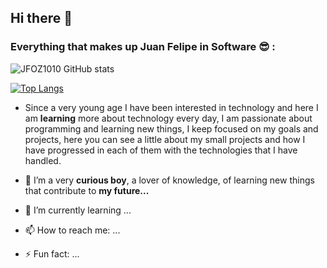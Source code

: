 ## Hi there 👋

### Everything that makes up Juan Felipe in Software 😎 : 

![JFOZ1010 GitHub stats](https://github-readme-stats.vercel.app/api?username=JFOZ1010&theme=gruvbox&show_icons=true)

[![Top Langs](https://github-readme-stats.vercel.app/api/top-langs/?username=JFOZ1010&layout=compact)](https://github.com/JFOZ1010/github-readme-stats)

- Since a very young age I have been interested in technology and here I am **learning** more about technology every day, I am passionate about programming and learning new things, I keep focused on my goals and projects, here you can see a little about my small projects and how I have progressed in each of them with the technologies that I have handled.

- 🔭 I’m a very **curious boy**, a lover of knowledge, of learning new things that contribute to **my future...**
- 🌱 I’m currently learning ...
- 📫 How to reach me: ...

- ⚡ Fun fact: ...

